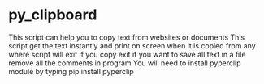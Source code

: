 # py_clipboard
This script can help you to copy text from websites or documents
This script get the text instantly and print on screen when it is copied from any where
script will exit if you copy exit
if you want to save all text in a file
remove all the comments in program
You will need to install pyperclip module by typing
   pip install pyperclip

